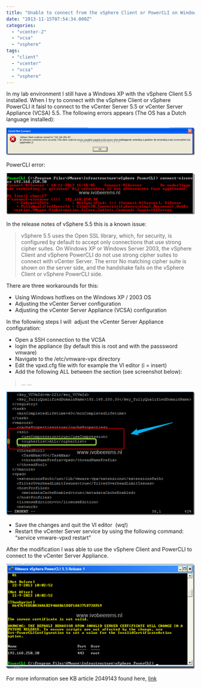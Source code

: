 ```yaml
---
title: "Unable to connect from the vSphere Client or PowerCLI on Windows XP or Windows 2003 to a vCenter Server 5.5"
date: "2013-11-15T07:54:34.000Z"
categories: 
  - "vcenter-2"
  - "vcsa"
  - "vsphere"
tags: 
  - "client"
  - "vcenter"
  - "vcsa"
  - "vsphere"
---
```


In my lab environment I still have a Windows XP with the vSphere Client 5.5 installed. When I try to connect with the vSphere Client or vSphere PowerCLI it faisl to connect to the vCenter Server 5.5 or vCenter Server Appliance (VCSA) 5.5. The following errors appears (The OS has a Dutch language installed):

[![image](images/image_thumb1.png "image")](https://www.ivobeerens.nl/wp-content/uploads/2013/11/image1.png)

PowerCLI error:

[![image](images/image_thumb2.png "image")](https://www.ivobeerens.nl/wp-content/uploads/2013/11/image2.png)

In the release notes of vSphere 5.5 this is a known issue:

> vSphere 5.5 uses the Open SSL library, which, for security, is configured by default to accept only connections that use strong cipher suites. On Windows XP or Windows Server 2003, the vSphere Client and vSphere PowerCLI do not use strong cipher suites to connect with vCenter Server. The error No matching cipher suite is shown on the server side, and the handshake fails on the vSphere Client or vSphere PowerCLI side.

There are three workarounds for this:

- Using Windows hotfixes on the Windows XP / 2003 OS
- Adjusting the vCenter Server configuration
- Adjusting the vCenter Server Appliance (VCSA) configuration

In the following steps I will  adjust the vCenter Server Appliance configuration:

- Open a SSH connection to the VCSA
- login the appliance (by default this is root and with the passsword vmware)
- Navigate to the /etc/vmware-vpx directory
- Edit the vpxd.cfg file with for example the VI editor (i = insert)
- Add the following <cipherList>ALL</cipherList> between the <ssl> section (see screenshot below):

> <ssl>  
> ...  
> ...  
> </ssl>

[![image](images/image_thumb3.png "image")](https://www.ivobeerens.nl/wp-content/uploads/2013/11/image3.png)

- Save the changes and quit the VI editor  (wq!)
- Restart the vCenter Server service by using the following command: “service vmware-vpxd restart”  
    

After the modification I was able to use the vSphere Client and PowerCLI to connect to the vCenter Server Appliance.

[![image](images/image_thumb4.png "image")](https://www.ivobeerens.nl/wp-content/uploads/2013/11/image4.png)

For more information see KB article 2049143 found here, [link](http://kb.vmware.com/selfservice/microsites/search.do?language=en_US&cmd=displayKC&externalId=2049143)
